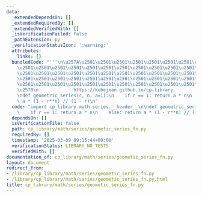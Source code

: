 ```yaml
---
data:
  _extendedDependsOn: []
  _extendedRequiredBy: []
  _extendedVerifiedWith: []
  _isVerificationFailed: false
  _pathExtension: py
  _verificationStatusIcon: ':warning:'
  attributes:
    links: []
  bundledCode: "'''\n\u257A\u2501\u2501\u2501\u2501\u2501\u2501\u2501\u2501\u2501\u2501\
    \u2501\u2501\u2501\u2501\u2501\u2501\u2501\u2501\u2501\u2501\u2501\u2501\u2501\
    \u2501\u2501\u2501\u2501\u2501\u2501\u2501\u2501\u2501\u2501\u2501\u2501\u2501\
    \u2501\u2501\u2501\u2501\u2501\u2501\u2501\u2501\u2501\u2501\u2501\u2501\u2501\
    \u2501\u2501\u2501\u2501\u2501\u2501\u2501\u2501\u2501\u2501\u2501\u2501\u2501\
    \u2578\n             https://kobejean.github.io/cp-library               \n'''\n\
    \ndef geometric_series(r, n, a=1):\n    if r == 1: return a * n\n    else: return\
    \ a * (1 - r**n) // (1 - r)\n"
  code: "import cp_library.math.series.__header__\n\ndef geometric_series(r, n, a=1):\n\
    \    if r == 1: return a * n\n    else: return a * (1 - r**n) // (1 - r)\n"
  dependsOn: []
  isVerificationFile: false
  path: cp_library/math/series/geometic_series_fn.py
  requiredBy: []
  timestamp: '2025-03-09 09:15:44+09:00'
  verificationStatus: LIBRARY_NO_TESTS
  verifiedWith: []
documentation_of: cp_library/math/series/geometic_series_fn.py
layout: document
redirect_from:
- /library/cp_library/math/series/geometic_series_fn.py
- /library/cp_library/math/series/geometic_series_fn.py.html
title: cp_library/math/series/geometic_series_fn.py
---
```

